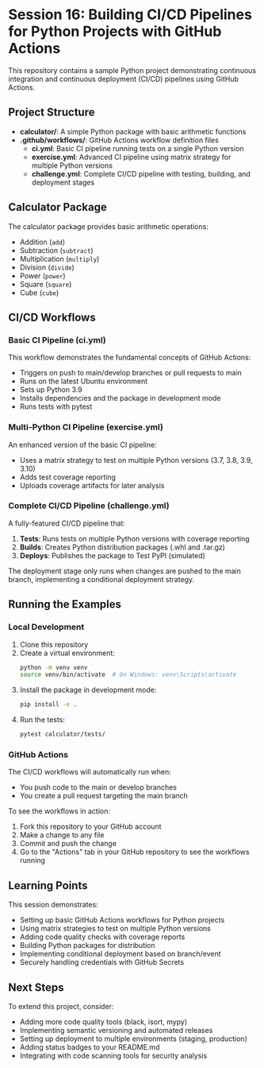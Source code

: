 # Session 16: Building CI/CD Pipelines for Python Projects with GitHub Actions

This repository contains a sample Python project demonstrating continuous integration and continuous deployment (CI/CD) pipelines using GitHub Actions.

## Project Structure

- **calculator/**: A simple Python package with basic arithmetic functions
- **.github/workflows/**: GitHub Actions workflow definition files
  - **ci.yml**: Basic CI pipeline running tests on a single Python version
  - **exercise.yml**: Advanced CI pipeline using matrix strategy for multiple Python versions
  - **challenge.yml**: Complete CI/CD pipeline with testing, building, and deployment stages

## Calculator Package

The calculator package provides basic arithmetic operations:
- Addition (`add`)
- Subtraction (`subtract`)
- Multiplication (`multiply`)
- Division (`divide`)
- Power (`power`)
- Square (`square`)
- Cube (`cube`)

## CI/CD Workflows

### Basic CI Pipeline (ci.yml)

This workflow demonstrates the fundamental concepts of GitHub Actions:
- Triggers on push to main/develop branches or pull requests to main
- Runs on the latest Ubuntu environment
- Sets up Python 3.9
- Installs dependencies and the package in development mode
- Runs tests with pytest

### Multi-Python CI Pipeline (exercise.yml)

An enhanced version of the basic CI pipeline:
- Uses a matrix strategy to test on multiple Python versions (3.7, 3.8, 3.9, 3.10)
- Adds test coverage reporting
- Uploads coverage artifacts for later analysis

### Complete CI/CD Pipeline (challenge.yml)

A fully-featured CI/CD pipeline that:
1. **Tests**: Runs tests on multiple Python versions with coverage reporting
2. **Builds**: Creates Python distribution packages (.whl and .tar.gz)
3. **Deploys**: Publishes the package to Test PyPI (simulated)

The deployment stage only runs when changes are pushed to the main branch, implementing a conditional deployment strategy.

## Running the Examples

### Local Development

1. Clone this repository
2. Create a virtual environment:
   ```bash
   python -m venv venv
   source venv/bin/activate  # On Windows: venv\Scripts\activate
   ```
3. Install the package in development mode:
   ```bash
   pip install -e .
   ```
4. Run the tests:
   ```bash
   pytest calculator/tests/
   ```

### GitHub Actions

The CI/CD workflows will automatically run when:
- You push code to the main or develop branches
- You create a pull request targeting the main branch

To see the workflows in action:
1. Fork this repository to your GitHub account
2. Make a change to any file
3. Commit and push the change
4. Go to the "Actions" tab in your GitHub repository to see the workflows running

## Learning Points

This session demonstrates:
- Setting up basic GitHub Actions workflows for Python projects
- Using matrix strategies to test on multiple Python versions
- Adding code quality checks with coverage reports
- Building Python packages for distribution
- Implementing conditional deployment based on branch/event
- Securely handling credentials with GitHub Secrets

## Next Steps

To extend this project, consider:
- Adding more code quality tools (black, isort, mypy)
- Implementing semantic versioning and automated releases
- Setting up deployment to multiple environments (staging, production)
- Adding status badges to your README.md
- Integrating with code scanning tools for security analysis
